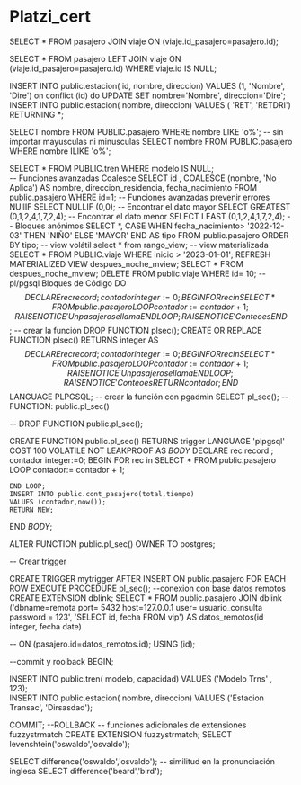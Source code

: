 # Platzi_cert
SELECT * FROM pasajero
JOIN viaje ON (viaje.id_pasajero=pasajero.id);

SELECT * FROM pasajero
LEFT JOIN viaje ON (viaje.id_pasajero=pasajero.id)
WHERE viaje.id IS NULL;

INSERT INTO public.estacion(
	id, nombre, direccion)
	VALUES (1, 'Nombre', 'Dire')
	on conflict (id) do UPDATE SET nombre='Nombre', direccion='Dire';
INSERT INTO public.estacion(
	nombre, direccion)
	VALUES ( 'RET', 'RETDRI')
	RETURNING *;

SELECT nombre
	FROM PUBLIC.pasajero
	WHERE nombre LIKE 'o%';	
-- sin importar mayusculas ni minusculas
SELECT nombre
	FROM PUBLIC.pasajero
	WHERE nombre ILIKE 'o%';

SELECT *
	FROM PUBLIC.tren
	WHERE modelo IS NULL;	
-- Funciones avanzadas Coalesce
SELECT id , COALESCE (nombre, 'No Aplica') AS nombre, direccion_residencia, fecha_nacimiento
	FROM public.pasajero WHERE id=1;
-- Funciones avanzadas prevenir errores NUllIF
SELECT NULLIF (0,0);
-- Encontrar el dato mayor
SELECT GREATEST (0,1,2,4,1,7,2,4);
-- Encontrar el dato menor
SELECT LEAST (0,1,2,4,1,7,2,4);
-- Bloques anónimos
SELECT *,
CASE
WHEN fecha_nacimiento> '2022-12-03' THEN
'NIÑO'
ELSE
'MAYOR'
END AS tipo FROM public.pasajero ORDER BY tipo;	
-- view volátil
select * from rango_view;
-- view materializada
SELECT * FROM PUBLIC.viaje WHERE inicio > '2023-01-01';
REFRESH MATERIALIZED VIEW  despues_noche_mview;
SELECT * FROM despues_noche_mview;
DELETE FROM public.viaje WHERE id= 10;
-- pl/pgsql Bloques de Código
DO $$ 
  DECLARE
  	rec record ;
	contador integer:=0;
  BEGIN
  	FOR rec  in SELECT * FROM public.pasajero LOOP 
		contador:= contador + 1;
  		RAISE NOTICE 'Un pasajero se llama %', rec.nombre;
	END LOOP;	
	RAISE NOTICE 'Conteo es %', contador;
  END
$$;
-- crear la función
DROP FUNCTION plsec();
CREATE  OR REPLACE FUNCTION plsec()
  RETURNS integer
AS $$ 
DECLARE
  	rec record ;
	contador integer:=0;
BEGIN
  	FOR rec  in SELECT * FROM public.pasajero LOOP 
		contador:= contador + 1;
  		RAISE NOTICE 'Un pasajero se llama %', rec.nombre;
	END LOOP;	
	RAISE NOTICE 'Conteo es %', contador;
	RETURN contador;
END
$$
LANGUAGE PLPGSQL;
-- crear la función con pgadmin
SELECT pl_sec();
-- FUNCTION: public.pl_sec()

-- DROP FUNCTION public.pl_sec();

CREATE FUNCTION public.pl_sec()
    RETURNS trigger
    LANGUAGE 'plpgsql'
    COST 100
    VOLATILE NOT LEAKPROOF
AS $BODY$
DECLARE
  	rec record ;
	contador integer:=0;
BEGIN
  	FOR rec  in SELECT * FROM public.pasajero LOOP 
		contador:= contador + 1;
  	
	END LOOP;	
	INSERT INTO public.cont_pasajero(total,tiempo)
	VALUES (contador,now());
	RETURN NEW;
END
$BODY$;

ALTER FUNCTION public.pl_sec()
    OWNER TO postgres;

-- Crear trigger

CREATE TRIGGER mytrigger
AFTER INSERT
ON public.pasajero
FOR EACH ROW
EXECUTE PROCEDURE pl_sec();
--conexion con base datos remotos
CREATE EXTENSION dblink;
SELECT * FROM public.pasajero
JOIN
dblink ('dbname=remota
	  port= 5432
	  host=127.0.0.1 
	  user= usuario_consulta
	  password = 123',
	  'SELECT id, fecha FROM vip')
	  AS datos_remotos(id integer, fecha date)
 
-- ON (pasajero.id=datos_remotos.id);
USING (id);

--commit y roolback
BEGIN;

	
INSERT INTO public.tren(
	 modelo, capacidad)
	VALUES ('Modelo Trns' , 123);	
INSERT INTO public.estacion(
	 nombre, direccion)
	VALUES ('Estacion Transac', 'Dirsasdad');

COMMIT; 
--ROLLBACK
-- funciones adicionales de extensiones fuzzystrmatch
CREATE EXTENSION fuzzystrmatch;
SELECT levenshtein('oswaldo','osvaldo');

SELECT difference('oswaldo','osvaldo');
-- similitud en la pronunciación inglesa
SELECT difference('beard','bird');
